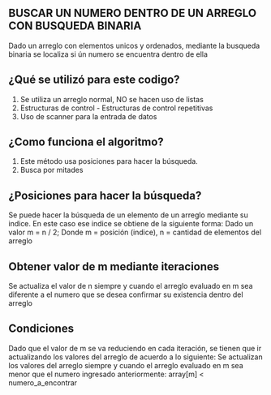 ## BUSCAR UN NUMERO DENTRO DE UN ARREGLO CON BUSQUEDA BINARIA

Dado un arreglo con elementos unicos y ordenados, mediante
la busqueda binaria se localiza si ún numero se encuentra dentro de ella

## ¿Qué se utilizó para este codigo?

1. Se utiliza un arreglo normal, NO se hacen uso de listas
2. Estructuras de control - Estructuras de control repetitivas
3. Uso de scanner para la entrada de datos

## ¿Como funciona el algoritmo? 

1. Este método usa posiciones para hacer la búsqueda.
2. Busca por mitades

## ¿Posiciones para hacer la búsqueda?

Se puede hacer la búsqueda de un elemento de un arreglo mediante su indice.
En este caso ese indice se obtiene de la siguiente forma:
Dado un valor m = n / 2;
Donde m = posición (indice), n = cantidad de elementos del arreglo

## Obtener valor de m mediante iteraciones

Se actualiza el valor de n siempre y cuando el arreglo evaluado en m sea
diferente a el numero que se desea confirmar su existencia dentro del arreglo

## Condiciones
Dado que el valor de m se va reduciendo en cada iteración, se tienen que ir actualizando
los valores del arreglo de acuerdo a lo siguiente:
Se actualizan los valores del arreglo siempre y cuando el
arreglo evaluado en m sea menor que el numero ingresado anteriormente:
array[m] < numero_a_encontrar


